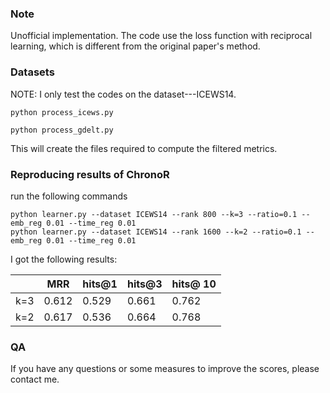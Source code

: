 ### Note
Unofficial implementation. The code use the loss function with reciprocal learning, which is different from the original paper's method.


### Datasets
NOTE: I only test the codes on the dataset---ICEWS14.

```
python process_icews.py

python process_gdelt.py
```

This will create the files required to compute the filtered metrics.

### Reproducing results of ChronoR

run the following commands

```
python learner.py --dataset ICEWS14 --rank 800 --k=3 --ratio=0.1 --emb_reg 0.01 --time_reg 0.01
python learner.py --dataset ICEWS14 --rank 1600 --k=2 --ratio=0.1 --emb_reg 0.01 --time_reg 0.01
```

I got the following results:

|     |  MRR    | hits@1 | hits@3 | hits@ 10 |
|-----|---------|--------|--------|----------|
| k=3 |  0.612  |  0.529 | 0.661  |   0.762  |
| k=2 |  0.617  |  0.536 | 0.664  |   0.768  |

### QA
If you have any questions or some measures to improve the scores, please contact me.


